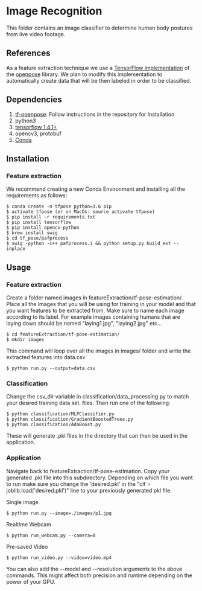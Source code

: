 # Image Recognition

This folder contains an image classifier to determine human body postures from live video footage.

## References

As a feature extraction technique we use a [TensorFlow implementation](https://github.com/ildoonet/tf-pose-estimation) of the [openpose](https://github.com/CMU-Perceptual-Computing-Lab/openpose) library. We plan to modify this implementation to automatically
create data that will be then labeled in order to be classified.

## Dependencies
1. [tf-openpose](https://github.com/ildoonet/tf-pose-estimation): Follow instructions in the repository for Installation
2. python3
3. [tensorflow 1.4.1+](https://www.tensorflow.org/install/)
4. opencv3, protobuf
5. [Conda](https://conda.io/docs/user-guide/install/index.html)

## Installation

### Feature extraction

We recommend creating a new Conda Environment and installing all the requirements as follows:

```
$ conda create -n tfpose python=3.6 pip
$ activate tfpose (or on MacOs: source activate tfpose)
$ pip install -r requirements.txt
$ pip install tensorflow
$ pip install opencv-python
$ brew install swig
$ cd tf_pose/pafprocess
$ swig -python -c++ pafprocess.i && python setup.py build_ext --inplace
```

## Usage

### Feature extraction

Create a folder named images in featureExtraction/tf-pose-estimation/. Place all the images that you
will be using for training in your model and that you want features to be extracted from.
Make sure to name each image according to its label. For example images containing humans that
are laying down should be named "laying1.jpg", "laying2.jpg" etc...

```
$ cd featureExtraction/tf-pose-estimation/
$ mkdir images
```

This command will loop over all the images in images/ folder and write the extracted features
into data.csv

```
$ python run.py --output=data.csv
```

### Classification

Change the csv_dir variable in classification/data_processing.py to match your desired training data set.
files. Then run one of the following:

```
$ python classification/MLPClassifier.py
$ python classification/GradientBoostedTrees.py
$ python classification/AdaBoost.py
```
These will generate .pkl files in the directory that can then be used in the application.

### Application

Navigate back to featureExtraction/tf-pose-estimation.
Copy your generated .pkl file into this subdirectory. Depending on which file you want to run
make sure you change the 'desired.pkl' in the "clf = joblib.load('desired.pkl')" line to your
previously generated pkl file.

Single image
```
$ python run.py --image=./images/p1.jpg
```

Realtime Webcam
```
$ python run_webcam.py --camera=0
```

Pre-saved Video
```
$ python run_video.py --video=video.mp4
```

You can also add the --model and --resolution arguments to the above commands.
This might affect both precision and runtime depending on the power of your GPU.
